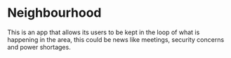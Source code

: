 # Neighbourhood
This is an app that allows its users to be kept in the loop of what is happening in the area, this could be news like meetings, security concerns and power shortages. 

